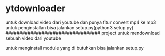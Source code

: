 # ytdownloader
untuk download video dari youtube dan punya fitur convert mp4 ke mp3 untuk penginstallan bisa jalankan setup.py(python3 setup.py)
##################################
project untuk mendownload sebuah video dari youtube

untuk menginstall module yang di butuhkan bisa jalankan setup.py

